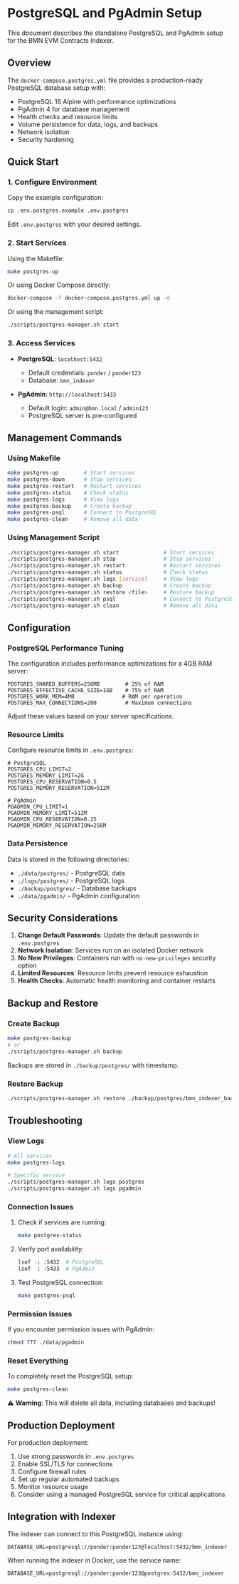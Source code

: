 # PostgreSQL and PgAdmin Setup

This document describes the standalone PostgreSQL and PgAdmin setup for the BMN EVM Contracts Indexer.

## Overview

The `docker-compose.postgres.yml` file provides a production-ready PostgreSQL database setup with:
- PostgreSQL 16 Alpine with performance optimizations
- PgAdmin 4 for database management
- Health checks and resource limits
- Volume persistence for data, logs, and backups
- Network isolation
- Security hardening

## Quick Start

### 1. Configure Environment

Copy the example configuration:
```bash
cp .env.postgres.example .env.postgres
```

Edit `.env.postgres` with your desired settings.

### 2. Start Services

Using the Makefile:
```bash
make postgres-up
```

Or using Docker Compose directly:
```bash
docker-compose -f docker-compose.postgres.yml up -d
```

Or using the management script:
```bash
./scripts/postgres-manager.sh start
```

### 3. Access Services

- **PostgreSQL**: `localhost:5432`
  - Default credentials: `ponder` / `ponder123`
  - Database: `bmn_indexer`

- **PgAdmin**: `http://localhost:5433`
  - Default login: `admin@bmn.local` / `admin123`
  - PostgreSQL server is pre-configured

## Management Commands

### Using Makefile

```bash
make postgres-up        # Start services
make postgres-down      # Stop services
make postgres-restart   # Restart services
make postgres-status    # Check status
make postgres-logs      # View logs
make postgres-backup    # Create backup
make postgres-psql      # Connect to PostgreSQL
make postgres-clean     # Remove all data
```

### Using Management Script

```bash
./scripts/postgres-manager.sh start              # Start services
./scripts/postgres-manager.sh stop               # Stop services
./scripts/postgres-manager.sh restart            # Restart services
./scripts/postgres-manager.sh status             # Check status
./scripts/postgres-manager.sh logs [service]     # View logs
./scripts/postgres-manager.sh backup             # Create backup
./scripts/postgres-manager.sh restore <file>     # Restore backup
./scripts/postgres-manager.sh psql               # Connect to PostgreSQL
./scripts/postgres-manager.sh clean              # Remove all data
```

## Configuration

### PostgreSQL Performance Tuning

The configuration includes performance optimizations for a 4GB RAM server:

```env
POSTGRES_SHARED_BUFFERS=256MB        # 25% of RAM
POSTGRES_EFFECTIVE_CACHE_SIZE=1GB    # 75% of RAM
POSTGRES_WORK_MEM=4MB               # RAM per operation
POSTGRES_MAX_CONNECTIONS=200         # Maximum connections
```

Adjust these values based on your server specifications.

### Resource Limits

Configure resource limits in `.env.postgres`:

```env
# PostgreSQL
POSTGRES_CPU_LIMIT=2
POSTGRES_MEMORY_LIMIT=2G
POSTGRES_CPU_RESERVATION=0.5
POSTGRES_MEMORY_RESERVATION=512M

# PgAdmin
PGADMIN_CPU_LIMIT=1
PGADMIN_MEMORY_LIMIT=512M
PGADMIN_CPU_RESERVATION=0.25
PGADMIN_MEMORY_RESERVATION=256M
```

### Data Persistence

Data is stored in the following directories:

- `./data/postgres/` - PostgreSQL data
- `./logs/postgres/` - PostgreSQL logs
- `./backup/postgres/` - Database backups
- `./data/pgadmin/` - PgAdmin configuration

## Security Considerations

1. **Change Default Passwords**: Update the default passwords in `.env.postgres`
2. **Network Isolation**: Services run on an isolated Docker network
3. **No New Privileges**: Containers run with `no-new-privileges` security option
4. **Limited Resources**: Resource limits prevent resource exhaustion
5. **Health Checks**: Automatic health monitoring and container restarts

## Backup and Restore

### Create Backup

```bash
make postgres-backup
# or
./scripts/postgres-manager.sh backup
```

Backups are stored in `./backup/postgres/` with timestamp.

### Restore Backup

```bash
./scripts/postgres-manager.sh restore ./backup/postgres/bmn_indexer_backup_20240101_120000.sql
```

## Troubleshooting

### View Logs

```bash
# All services
make postgres-logs

# Specific service
./scripts/postgres-manager.sh logs postgres
./scripts/postgres-manager.sh logs pgadmin
```

### Connection Issues

1. Check if services are running:
   ```bash
   make postgres-status
   ```

2. Verify port availability:
   ```bash
   lsof -i :5432  # PostgreSQL
   lsof -i :5433  # PgAdmin
   ```

3. Test PostgreSQL connection:
   ```bash
   make postgres-psql
   ```

### Permission Issues

If you encounter permission issues with PgAdmin:

```bash
chmod 777 ./data/pgadmin
```

### Reset Everything

To completely reset the PostgreSQL setup:

```bash
make postgres-clean
```

⚠️ **Warning**: This will delete all data, including databases and backups!

## Production Deployment

For production deployment:

1. Use strong passwords in `.env.postgres`
2. Enable SSL/TLS for connections
3. Configure firewall rules
4. Set up regular automated backups
5. Monitor resource usage
6. Consider using a managed PostgreSQL service for critical applications

## Integration with Indexer

The indexer can connect to this PostgreSQL instance using:

```env
DATABASE_URL=postgresql://ponder:ponder123@localhost:5432/bmn_indexer
```

When running the indexer in Docker, use the service name:

```env
DATABASE_URL=postgresql://ponder:ponder123@postgres:5432/bmn_indexer
```